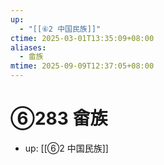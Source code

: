 ```yaml
---
up:
  - "[[⑥2 中国民族]]"
ctime: 2025-03-01T13:35:09+08:00
aliases:
  - 畲族
mtime: 2025-09-09T12:37:05+08:00
---
```


# ⑥283 畲族

- up: [[⑥2 中国民族]]

